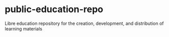 # public-education-repo
Libre education repository for the creation, development, and distribution of learning materials
